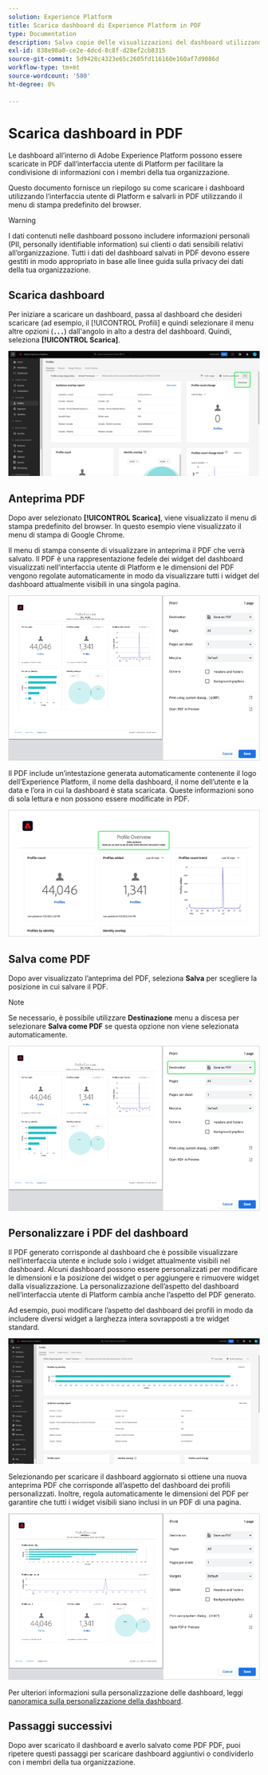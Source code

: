 ```yaml
---
solution: Experience Platform
title: Scarica dashboard di Experience Platform in PDF
type: Documentation
description: Salva copie delle visualizzazioni del dashboard utilizzando la funzione di download per PDF disponibile nell’interfaccia utente di Experience Platform.
exl-id: 838e98a0-ce2e-4dcd-8c8f-d28ef2cb8315
source-git-commit: 5d9428c4323e65c2605fd116160e160af7d9086d
workflow-type: tm+mt
source-wordcount: '580'
ht-degree: 0%

---
```


# Scarica dashboard in PDF

Le dashboard all’interno di Adobe Experience Platform possono essere scaricate in PDF dall’interfaccia utente di Platform per facilitare la condivisione di informazioni con i membri della tua organizzazione.

Questo documento fornisce un riepilogo su come scaricare i dashboard utilizzando l’interfaccia utente di Platform e salvarli in PDF utilizzando il menu di stampa predefinito del browser.

>[!WARNING]
>
>I dati contenuti nelle dashboard possono includere informazioni personali (PII, personally identifiable information) sui clienti o dati sensibili relativi all’organizzazione. Tutti i dati del dashboard salvati in PDF devono essere gestiti in modo appropriato in base alle linee guida sulla privacy dei dati della tua organizzazione.

## Scarica dashboard

Per iniziare a scaricare un dashboard, passa al dashboard che desideri scaricare (ad esempio, il [!UICONTROL Profili] e quindi selezionare il menu altre opzioni (**`...`**) dall&#39;angolo in alto a destra del dashboard. Quindi, seleziona **[!UICONTROL Scarica]**.

![Il dashboard Profili di Experience Platform con i puntini di sospensione e il menu a discesa Scarica evidenziati.](images/download/download-button.png)

## Anteprima PDF

Dopo aver selezionato **[!UICONTROL Scarica]**, viene visualizzato il menu di stampa predefinito del browser. In questo esempio viene visualizzato il menu di stampa di Google Chrome.

Il menu di stampa consente di visualizzare in anteprima il PDF che verrà salvato. Il PDF è una rappresentazione fedele dei widget del dashboard visualizzati nell’interfaccia utente di Platform e le dimensioni del PDF vengono regolate automaticamente in modo da visualizzare tutti i widget del dashboard attualmente visibili in una singola pagina.

![La panoramica Profilo viene visualizzata in un formato a pagina singola con il pannello Opzioni di stampa a destra.](images/download/download-chrome-print.png)

Il PDF include un’intestazione generata automaticamente contenente il logo dell’Experience Platform, il nome della dashboard, il nome dell’utente e la data e l’ora in cui la dashboard è stata scaricata. Queste informazioni sono di sola lettura e non possono essere modificate in PDF.

![Primo piano dell&#39;anteprima di stampa con l&#39;intestazione generata automaticamente evidenziata.](images/download/download-pdf.png)

## Salva come PDF

Dopo aver visualizzato l’anteprima del PDF, seleziona **Salva** per scegliere la posizione in cui salvare il PDF.

>[!NOTE]
>
>Se necessario, è possibile utilizzare **Destinazione** menu a discesa per selezionare **Salva come PDF** se questa opzione non viene selezionata automaticamente.

![La panoramica Profilo viene visualizzata in un formato a pagina singola con l’opzione Salva come PDF del menu a discesa Destinazione evidenziata.](images/download/download-chrome-print-destination.png)

## Personalizzare i PDF del dashboard

Il PDF generato corrisponde al dashboard che è possibile visualizzare nell’interfaccia utente e include solo i widget attualmente visibili nel dashboard. Alcuni dashboard possono essere personalizzati per modificare le dimensioni e la posizione dei widget o per aggiungere e rimuovere widget dalla visualizzazione. La personalizzazione dell’aspetto del dashboard nell’interfaccia utente di Platform cambia anche l’aspetto del PDF generato.

Ad esempio, puoi modificare l’aspetto del dashboard dei profili in modo da includere diversi widget a larghezza intera sovrapposti a tre widget standard.

![Viene visualizzato il dashboard Profilo che mostra i widget allungati.](images/download/download-modify.png)

Selezionando per scaricare il dashboard aggiornato si ottiene una nuova anteprima PDF che corrisponde all’aspetto del dashboard dei profili personalizzati. Inoltre, regola automaticamente le dimensioni del PDF per garantire che tutti i widget visibili siano inclusi in un PDF di una pagina.

![La panoramica Profilo viene visualizzata in un formato a pagina singola con il pannello Opzioni di stampa a destra.](images/download/download-chrome-print-modified.png)

Per ulteriori informazioni sulla personalizzazione delle dashboard, leggi [panoramica sulla personalizzazione della dashboard](customize/overview.md).

## Passaggi successivi

Dopo aver scaricato il dashboard e averlo salvato come PDF PDF, puoi ripetere questi passaggi per scaricare dashboard aggiuntivi o condividerlo con i membri della tua organizzazione.
